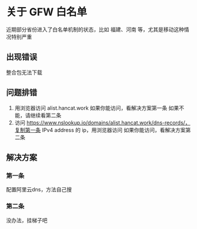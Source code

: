 # 关于 GFW 白名单

近期部分省份进入了白名单机制的状态，比如 福建、河南 等，尤其是移动这种情况特别严重

## 出现错误

整合包无法下载

## 问题排错

1. 用浏览器访问 alist.hancat.work
    如果你能访问，看解决方案第一条
    如果不能，请继续看第二条
2. 访问 https://www.nslookup.io/domains/alist.hancat.work/dns-records/，复制第一条	IPv4 address 的 ip，用浏览器访问
    如果你能访问，看解决方案第二条


## 解决方案

### 第一条
配置阿里云dns，方法自己搜

### 第二条
没办法，挂梯子吧

